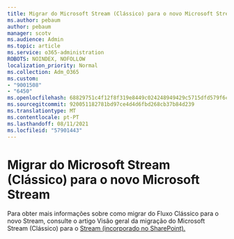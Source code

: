 ```yaml
---
title: Migrar do Microsoft Stream (Clássico) para o novo Microsoft Stream
ms.author: pebaum
author: pebaum
manager: scotv
ms.audience: Admin
ms.topic: article
ms.service: o365-administration
ROBOTS: NOINDEX, NOFOLLOW
localization_priority: Normal
ms.collection: Adm_O365
ms.custom:
- "9001508"
- "6450"
ms.openlocfilehash: 68829751c4f12f8f319e8449c024248949429c5715dfd579f6cbc67d59584b5f
ms.sourcegitcommit: 920051182781bd97ce4d4d6fbd268cb37b84d239
ms.translationtype: MT
ms.contentlocale: pt-PT
ms.lasthandoff: 08/11/2021
ms.locfileid: "57901443"
---
```

# <a name="migrate-from-microsoft-stream-classic-to-the-new-microsoft-stream"></a>Migrar do Microsoft Stream (Clássico) para o novo Microsoft Stream

Para obter mais informações sobre como migrar do Fluxo Clássico para o novo Stream, consulte o artigo Visão geral da migração do Microsoft Stream (Clássico) para o [Stream (incorporado no SharePoint).](https://docs.microsoft.com/stream/streamnew/stream-classic-to-new-migration-overview)